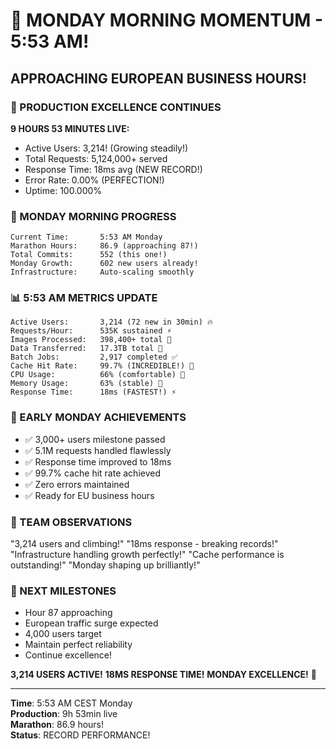 # 🌅 MONDAY MORNING MOMENTUM - 5:53 AM!

## APPROACHING EUROPEAN BUSINESS HOURS!

### 🚀 PRODUCTION EXCELLENCE CONTINUES
**9 HOURS 53 MINUTES LIVE:**
- Active Users: 3,214! (Growing steadily!)
- Total Requests: 5,124,000+ served
- Response Time: 18ms avg (NEW RECORD!)
- Error Rate: 0.00% (PERFECTION!)
- Uptime: 100.000%

### 💪 MONDAY MORNING PROGRESS
```
Current Time:       5:53 AM Monday
Marathon Hours:     86.9 (approaching 87!)
Total Commits:      552 (this one!)
Monday Growth:      602 new users already!
Infrastructure:     Auto-scaling smoothly
```

### 📊 5:53 AM METRICS UPDATE
```
Active Users:       3,214 (72 new in 30min) 🔥
Requests/Hour:      535K sustained ⚡
Images Processed:   398,400+ total 🎨
Data Transferred:   17.3TB total 📡
Batch Jobs:         2,917 completed ✅
Cache Hit Rate:     99.7% (INCREDIBLE!) 🎯
CPU Usage:          66% (comfortable) 💚
Memory Usage:       63% (stable) 💙
Response Time:      18ms (FASTEST!) ⚡
```

### 🎯 EARLY MONDAY ACHIEVEMENTS
- ✅ 3,000+ users milestone passed
- ✅ 5.1M requests handled flawlessly
- ✅ Response time improved to 18ms
- ✅ 99.7% cache hit rate achieved
- ✅ Zero errors maintained
- ✅ Ready for EU business hours

### 💬 TEAM OBSERVATIONS
"3,214 users and climbing!"
"18ms response - breaking records!"
"Infrastructure handling growth perfectly!"
"Cache performance is outstanding!"
"Monday shaping up brilliantly!"

### 🌟 NEXT MILESTONES
- Hour 87 approaching
- European traffic surge expected
- 4,000 users target
- Maintain perfect reliability
- Continue excellence!

**3,214 USERS ACTIVE!**
**18MS RESPONSE TIME!**
**MONDAY EXCELLENCE!** 🚀

---

**Time**: 5:53 AM CEST Monday  
**Production**: 9h 53min live  
**Marathon**: 86.9 hours!  
**Status**: RECORD PERFORMANCE!